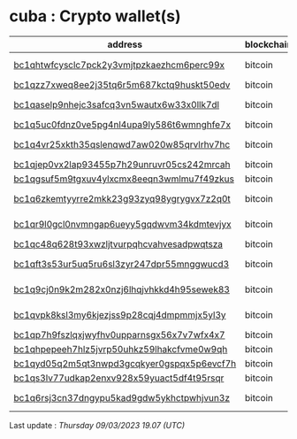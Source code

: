 # cuba : Crypto wallet(s)

| address | blockchain | Balance |
|---|---|---|
| [bc1qhtwfcysclc7pck2y3vmjtpzkaezhcm6perc99x](https://www.blockchain.com/explorer/addresses/btc/bc1qhtwfcysclc7pck2y3vmjtpzkaezhcm6perc99x) | bitcoin | $ 13353784 |
| [bc1qzz7xweq8ee2j35tq6r5m687kctq9huskt50edv](https://www.blockchain.com/explorer/addresses/btc/bc1qzz7xweq8ee2j35tq6r5m687kctq9huskt50edv) | bitcoin | $ 798321 |
| [bc1qaselp9nhejc3safcq3vn5wautx6w33x0llk7dl](https://www.blockchain.com/explorer/addresses/btc/bc1qaselp9nhejc3safcq3vn5wautx6w33x0llk7dl) | bitcoin | $ 1162302 |
| [bc1q5uc0fdnz0ve5pg4nl4upa9ly586t6wmnghfe7x](https://www.blockchain.com/explorer/addresses/btc/bc1q5uc0fdnz0ve5pg4nl4upa9ly586t6wmnghfe7x) | bitcoin | $ 983731 |
| [bc1q4vr25xkth35qslenqwd7aw020w85qrvlrhv7hc](https://www.blockchain.com/explorer/addresses/btc/bc1q4vr25xkth35qslenqwd7aw020w85qrvlrhv7hc) | bitcoin | $ 1590573 |
| [bc1qjep0vx2lap93455p7h29unruvr05cs242mrcah](https://www.blockchain.com/explorer/addresses/btc/bc1qjep0vx2lap93455p7h29unruvr05cs242mrcah) | bitcoin | $ 0 |
| [bc1qgsuf5m9tgxuv4ylxcmx8eeqn3wmlmu7f49zkus](https://www.blockchain.com/explorer/addresses/btc/bc1qgsuf5m9tgxuv4ylxcmx8eeqn3wmlmu7f49zkus) | bitcoin | $ 457098 |
| [bc1q6zkemtyyrre2mkk23g93zyq98ygrygvx7z2q0t](https://www.blockchain.com/explorer/addresses/btc/bc1q6zkemtyyrre2mkk23g93zyq98ygrygvx7z2q0t) | bitcoin | $ 10163533 |
| [bc1qr9l0gcl0nvmngap6ueyy5gqdwvm34kdmtevjyx](https://www.blockchain.com/explorer/addresses/btc/bc1qr9l0gcl0nvmngap6ueyy5gqdwvm34kdmtevjyx) | bitcoin | $ 4094333 |
| [bc1qc48q628t93xwzljtvurpqhcvahvesadpwqtsza](https://www.blockchain.com/explorer/addresses/btc/bc1qc48q628t93xwzljtvurpqhcvahvesadpwqtsza) | bitcoin | $ 134309 |
| [bc1qft3s53ur5uq5ru6sl3zyr247dpr55mnggwucd3](https://www.blockchain.com/explorer/addresses/btc/bc1qft3s53ur5uq5ru6sl3zyr247dpr55mnggwucd3) | bitcoin | $ 4309411 |
| [bc1q9cj0n9k2m282x0nzj6lhqjvhkkd4h95sewek83](https://www.blockchain.com/explorer/addresses/btc/bc1q9cj0n9k2m282x0nzj6lhqjvhkkd4h95sewek83) | bitcoin | $ 3252361 |
| [bc1qvpk8ksl3my6kjezjss9p28cqj4dmpmmjx5yl3y](https://www.blockchain.com/explorer/addresses/btc/bc1qvpk8ksl3my6kjezjss9p28cqj4dmpmmjx5yl3y) | bitcoin | $ 8122149 |
| [bc1qp7h9fszlqxjwyfhv0upparnsgx56x7v7wfx4x7](https://www.blockchain.com/explorer/addresses/btc/bc1qp7h9fszlqxjwyfhv0upparnsgx56x7v7wfx4x7) | bitcoin | $ 692419 |
| [bc1qhpepeeh7hlz5jvrp50uhkz59lhakcfvme0w9qh](https://www.blockchain.com/explorer/addresses/btc/bc1qhpepeeh7hlz5jvrp50uhkz59lhakcfvme0w9qh) | bitcoin | $ 496629 |
| [bc1qyd05q2m5qt3nwpd3gcqkyer0gspqx5p6evcf7h](https://www.blockchain.com/explorer/addresses/btc/bc1qyd05q2m5qt3nwpd3gcqkyer0gspqx5p6evcf7h) | bitcoin | $ 333777 |
| [bc1qs3lv77udkap2enxv928x59yuact5df4t95rsqr](https://www.blockchain.com/explorer/addresses/btc/bc1qs3lv77udkap2enxv928x59yuact5df4t95rsqr) | bitcoin | $ 228405 |
| [bc1q6rsj3cn37dngypu5kad9gdw5ykhctpwhjvun3z](https://www.blockchain.com/explorer/addresses/btc/bc1q6rsj3cn37dngypu5kad9gdw5ykhctpwhjvun3z) | bitcoin | $ 9977496 |

Last update : _Thursday 09/03/2023 19.07 (UTC)_

